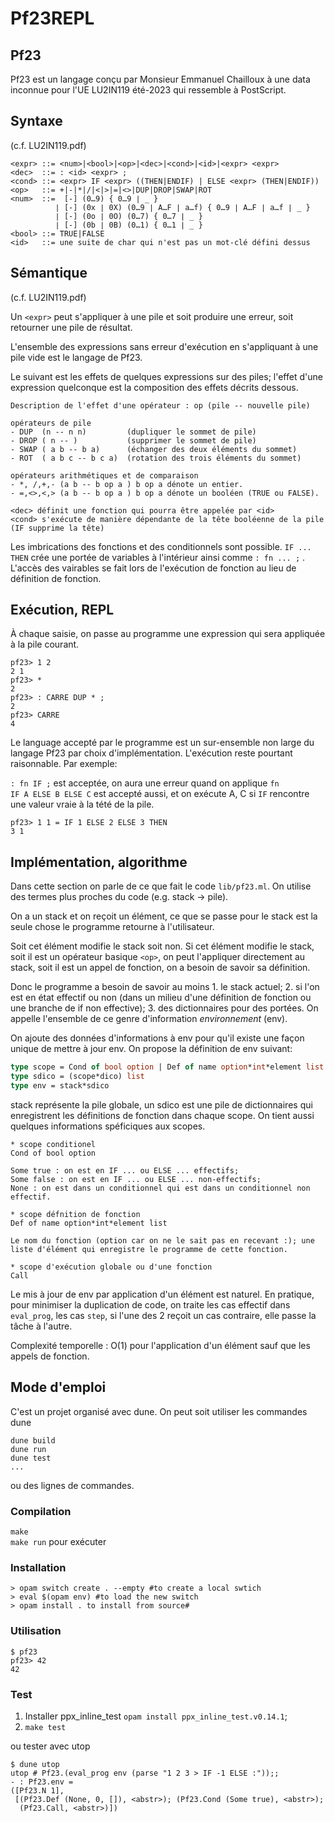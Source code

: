# Pf23REPL

## Pf23

Pf23 est un langage conçu par Monsieur Emmanuel Chailloux à une data inconnue pour l'UE LU2IN119 été-2023 qui ressemble à PostScript.

## Syntaxe

(c.f. LU2IN119.pdf)

```
<expr> ::= <num>|<bool>|<op>|<dec>|<cond>|<id>|<expr> <expr>
<dec>  ::= : <id> <expr> ;
<cond> ::= <expr> IF <expr> ((THEN|ENDIF) | ELSE <expr> (THEN|ENDIF))
<op>   ::= +|-|*|/|<|>|=|<>|DUP|DROP|SWAP|ROT
<num>  ::=	[-] (0…9) { 0…9 ∣ _ }
          ∣ [-] (0x ∣ 0X) (0…9 ∣ A…F ∣ a…f) { 0…9 ∣ A…F ∣ a…f ∣ _ }
          ∣ [-] (0o ∣ 0O) (0…7) { 0…7 ∣ _ }
          ∣ [-] (0b ∣ 0B) (0…1) { 0…1 ∣ _ }
<bool> ::= TRUE|FALSE
<id>   ::= une suite de char qui n'est pas un mot-clé défini dessus
```

## Sémantique

(c.f. LU2IN119.pdf)

Un ```<expr>``` peut s'appliquer à une pile et soit produire une erreur, soit retourner
une pile de résultat.

L'ensemble des expressions sans erreur d'exécution en s'appliquant à une pile vide est le langage de Pf23.

Le suivant est les effets de quelques expressions sur des piles; l'effet d'une expression quelconque est la composition des effets décrits dessous.

```
Description de l'effet d'une opérateur : op (pile -- nouvelle pile)

opérateurs de pile
- DUP  (n -- n n)         (dupliquer le sommet de pile)
- DROP ( n -- )           (supprimer le sommet de pile)
- SWAP ( a b -- b a)      (échanger des deux éléments du sommet)
- ROT  ( a b c -- b c a)  (rotation des trois éléments du sommet)

opérateurs arithmétiques et de comparaison
- *, /,+,- (a b -- b op a ) b op a dénote un entier.
- =,<>,<,> (a b -- b op a ) b op a dénote un booléen (TRUE ou FALSE).

<dec> définit une fonction qui pourra être appelée par <id>  
<cond> s'exécute de manière dépendante de la tête booléenne de la pile (IF supprime la tête)
```

Les imbrications des fonctions et des conditionnels sont possible. ```IF ... THEN``` crée une portée de variables à l'intérieur ainsi comme ```: fn ... ;``` . L'accès des vairables se fait lors de l'exécution de fonction au lieu de définition de fonction.

## Exécution, REPL

À chaque saisie, on passe au programme une expression qui sera appliquée à la pile courant.

```
pf23> 1 2                          
2 1
pf23> *
2
pf23> : CARRE DUP * ;
2
pf23> CARRE
4
```

Le language accepté par le programme est un sur-ensemble non large du langage Pf23 par choix d'implémentation. L'exécution reste pourtant raisonnable. Par exemple:

```: fn IF ;``` est acceptée, on aura une erreur quand on applique ```fn```  
```IF A ELSE B ELSE C``` est accepté aussi, et on exécute A, C si ```IF``` rencontre une valeur vraie à la tété de la pile.

```
pf23> 1 1 = IF 1 ELSE 2 ELSE 3 THEN
3 1
```

## Implémentation, algorithme

Dans cette section on parle de ce que fait le code ```lib/pf23.ml```. On utilise des termes plus proches du code (e.g. stack -> pile).

On a un stack et on reçoit un élément, ce que se passe pour le stack est
la seule chose le programme retourne à l'utilisateur.

Soit cet élément modifie le stack soit non. Si cet élément modifie le stack,
soit il est un opérateur basique ```<op>```, on peut l'appliquer directement au stack, soit il est un appel de fonction, on a besoin de savoir sa définition.

Donc le programme a besoin de savoir au moins 1. le stack actuel; 2. si l'on est en état effectif ou non (dans un milieu d'une définition de fonction ou une branche de if non effective); 3. des dictionnaires pour des portées. On appelle l'ensemble de ce genre d'information *environnement* (env).

On ajoute des données d'informations à env pour qu'il existe une façon unique de mettre à jour env. On propose la définition de env suivant:

```ocaml
type scope = Cond of bool option | Def of name option*int*element list | Call
type sdico = (scope*dico) list
type env = stack*sdico
```

stack représente la pile globale, un sdico est une pile de dictionnaires qui enregistrent les définitions de fonction dans chaque scope. On tient aussi quelques informations spéficiques aux scopes.

```
* scope conditionel
Cond of bool option

Some true : on est en IF ... ou ELSE ... effectifs;
Some false : on est en IF ... ou ELSE ... non-effectifs;
None : on est dans un conditionnel qui est dans un conditionnel non effectif.

* scope défnition de fonction
Def of name option*int*element list

Le nom du fonction (option car on ne le sait pas en recevant :); une liste d'élément qui enregistre le programme de cette fonction.

* scope d'exécution globale ou d'une fonction
Call
```

Le mis à jour de env par application d'un élément est naturel. En pratique, pour minimiser la duplication de code, on traite les cas effectif dans ```eval_prog```, les cas ```step```, si l'une des 2 reçoit un cas contraire, elle passe la tâche à l'autre.

Complexité temporelle : O(1) pour l'application d'un élément sauf que les appels de fonction.

## Mode d'emploi

C'est un projet organisé avec dune. On peut soit utiliser les commandes dune

```
dune build
dune run
dune test
...
```

ou des lignes de commandes.

### Compilation

```make```  
```make run``` pour exécuter

### Installation

```shell
> opam switch create . --empty #to create a local swtich
> eval $(opam env) #to load the new switch
> opam install . to install from source#
```

### Utilisation

```shell
$ pf23
pf23> 42
42
```

### Test

1. Installer ppx_inline_test ```opam install ppx_inline_test.v0.14.1```;
2. ```make test```

ou tester avec utop

```
$ dune utop
utop # Pf23.(eval_prog env (parse "1 2 3 > IF -1 ELSE :"));;
- : Pf23.env =
([Pf23.N 1],
 [(Pf23.Def (None, 0, []), <abstr>); (Pf23.Cond (Some true), <abstr>);
  (Pf23.Call, <abstr>)])
```